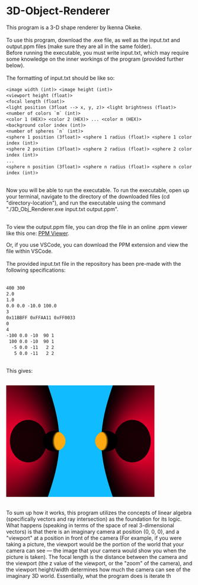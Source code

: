# 3D-Object-Renderer
This program is a 3-D shape renderer by Ikenna Okeke.<br /><br />
To use this program, download the .exe file, as well as the input.txt and output.ppm files (make sure they are all in the same folder).<br />
Before running the executable, you must write input.txt, which may require some knowledge on the inner workings of the program (provided further below). <br /><br />
The formatting of input.txt should be like so:  

```
<image width (int)> <image height (int)>
<viewport height (float)>
<focal length (float)>
<light position (3float --> x, y, z)> <light brightness (float)>
<number of colors `m` (int)>
<color 1 (HEX)> <color 2 (HEX)> ... <color m (HEX)>
<background color index (int)>
<number of spheres `n` (int)>
<sphere 1 position (3float)> <sphere 1 radius (float)> <sphere 1 color index (int)>
<sphere 2 position (3float)> <sphere 2 radius (float)> <sphere 2 color index (int)>
...
<sphere n position (3float)> <sphere n radius (float)> <sphere n color index (int)>
```

<br />
Now you will be able to run the executable.  
To run the executable, open up your terminal, navigate to the directory of the downloaded files (cd "directory-location"), and run the executable using the command "./3D_Obj_Renderer.exe input.txt output.ppm".<br /><br />

To view the output.ppm file, you can drop the file in an online .ppm viewer like this one: [PPM Viewer](https://www.cs.rhodes.edu/welshc/COMP141_F16/ppmReader.html).  

Or, if you use VSCode, you can download the PPM extension and view the file within VSCode.<br /><br />
The provided input.txt file in the repository has been pre-made with the following specifications: <br /><br />

```
400 300
2.0
1.0
0.0 0.0 -10.0 100.0
3
0x11BBFF 0xFFAA11 0xFF0033
0
4
-100 0.0 -10  90 1
 100 0.0 -10  90 1
  -5 0.0 -11   2 2
   5 0.0 -11   2 2
```

<br />
This gives: <br /><br />

![](output.png) <br /><br />

To sum up how it works, this program utilizes the concepts of linear algebra (specifically vectors and ray intersection) as the foundation for its logic. What happens (speaking in terms of the space of real 3-dimensional vectors) is that there is an imaginary camera at position (0, 0, 0), and a "viewport" at a position in front of the camera (For example, if you were taking a picture, the viewport would be the portion of the world that your camera can see — the image that your camera would show you when the picture is taken). The focal length is the distance between the camera and the viewport (the z value of the viewport, or the "zoom" of the camera), and the viewport height/width determines how much the camera can see of the imaginary 3D world. Essentially, what the program does is iterate th










